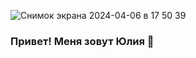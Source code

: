 
![Снимок экрана 2024-04-06 в 17 50 39](https://github.com/JuliaCoder13/JuliaCoder13/assets/62074278/aadf2483-6021-484e-8740-36c47b268fec)

### Привет! Меня зовут Юлия 👋




<!--
**JuliaCoder13/JuliaCoder13** is a ✨ _special_ ✨ repository because its `README.md` (this file) appears on your GitHub profile.

Here are some ideas to get you started:

- 🔭 I’m currently working on ...
- 🌱 I’m currently learning ...
- 👯 I’m looking to collaborate on ...
- 🤔 I’m looking for help with ...
- 💬 Ask me about ...
- 📫 How to reach me: ...
- 😄 Pronouns: ...
- ⚡ Fun fact: ...
-->
